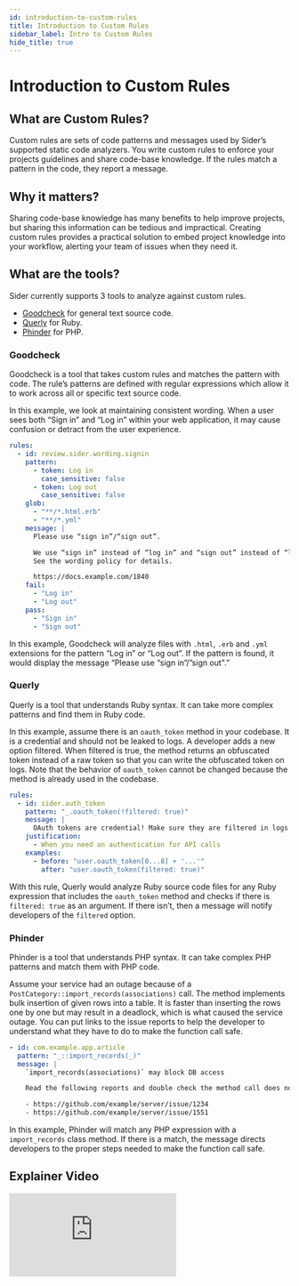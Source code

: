 ```yaml
---
id: introduction-to-custom-rules
title: Introduction to Custom Rules
sidebar_label: Intro to Custom Rules
hide_title: true
---
```


# Introduction to Custom Rules

## What are Custom Rules?

Custom rules are sets of code patterns and messages used by Sider’s supported static code analyzers. You write custom rules to enforce your projects guidelines and share code-base knowledge. If the rules match a pattern in the code, they report a message. 

## Why it matters?

Sharing code-base knowledge has many benefits to help improve projects, but sharing this information can be tedious and impractical. Creating custom rules provides a practical solution to embed project knowledge into your workflow, alerting your team of issues when they need it.

## What are the tools?

Sider currently supports 3 tools to analyze against custom rules. 

- [Goodcheck](#goodcheck) for general text source code.
- [Querly](#querly) for Ruby.
- [Phinder](#phinder) for PHP.

### Goodcheck

Goodcheck is a tool that takes custom rules and matches the pattern with code. The rule’s patterns are defined with regular expressions which allow it to work across all or specific text source code. 
 
In this example, we look at maintaining consistent wording. When a user sees both “Sign in” and “Log in” within your web application, it may cause confusion or detract from the user experience.

```yaml
rules:
  - id: review.sider.wording.signin
    pattern:
      - token: Log in
        case_sensitive: false
      - token: Log out
        case_sensitive: false
    glob: 
      - "**/*.html.erb"
      - "**/*.yml"
    message: |
      Please use “sign in”/“sign out”.

      We use “sign in” instead of “log in” and “sign out” instead of “log out”.
      See the wording policy for details.

      https://docs.example.com/1840
    fail:
      - "Log in"
      - "Log out"
    pass:
      - "Sign in"
      - "Sign out"
```

In this example, Goodcheck will analyze files with `.html`, `.erb` and `.yml` extensions for the pattern “Log in” or “Log out”. If the pattern is found, it would display the message “Please use “sign in”/”sign out".”

### Querly

Querly is a tool that understands Ruby syntax. It can take more complex patterns and find them in Ruby code.

In this example, assume there is an `oauth_token` method in your codebase. It is a credential and should not be leaked to logs. A developer adds a new option filtered. When filtered is true, the method returns an obfuscated token instead of a raw token so that you can write the obfuscated token on logs. Note that the behavior of `oauth_token` cannot be changed because the method is already used in the codebase.

```yaml
rules:
  - id: sider.auth_token
    pattern: "_.oauth_token(!filtered: true)"
    message: |
      OAuth tokens are credential! Make sure they are filtered in logs.
    justification:
      - When you need an authentication for API calls
    examples:
      - before: "user.oauth_token[0...8] + '...'"
        after: "user.oauth_token(filtered: true)"
```

With this rule, Querly would analyze Ruby source code files for any Ruby expression that includes the `oauth_token` method and checks if there is `filtered: true` as an argument. If there isn’t, then a message will notify developers of the `filtered` option. 


### Phinder

Phinder is a tool that understands PHP syntax. It can take complex PHP patterns and match them with PHP code.

Assume your service had an outage because of a `PostCategory::import_records(associations)` call. The method implements bulk insertion of given rows into a table. It is faster than inserting the rows one by one but may result in a deadlock, which is what caused the service outage. You can put links to the issue reports to help the developer to understand what they have to do to make the function call safe.

```yaml
- id: com.example.app.article 
  pattern: "_::import_records(_)" 
  message: | 
    `import_records(associations)` may block DB access 

    Read the following reports and double check the method call does not block DB access. 

    - https://github.com/example/server/issue/1234 
    - https://github.com/example/server/issue/1551
```

In this example, Phinder will match any PHP expression with a `import_records` class method. If there is a match, the message directs developers to the proper steps needed to make the function call safe.

## Explainer Video

<div class="Video">
 <iframe class="Video__iframe" src="https://www.youtube.com/embed/jU4xQ1R0MIU" frameborder="0" allowfullscreen></iframe>
</div>